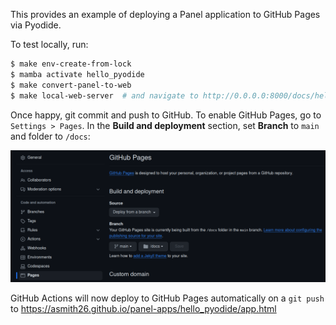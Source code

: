 This provides an example of deploying a Panel application to GitHub Pages via Pyodide.

To test locally, run:

```bash
$ make env-create-from-lock
$ mamba activate hello_pyodide
$ make convert-panel-to-web
$ make local-web-server  # and navigate to http://0.0.0.0:8000/docs/hello_pyodide/app.html
```

Once happy, git commit and push to GitHub. To enable GitHub Pages, go to `Settings > Pages`. In the 
**Build and deployment** section, set **Branch** to `main`   and folder to `/docs`:

![Deploying GitHub Pages](../images/deploying_github_pages.png)

GitHub Actions will now deploy to GitHub Pages automatically on a `git push` to 
https://asmith26.github.io/panel-apps/hello_pyodide/app.html
